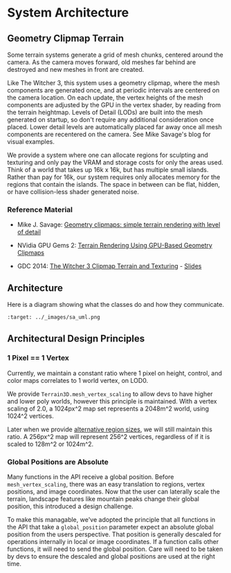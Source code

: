 System Architecture
=====================

## Geometry Clipmap Terrain
Some terrain systems generate a grid of mesh chunks, centered around the camera. As the camera moves forward, old meshes far behind are destroyed and new meshes in front are created.

Like The Witcher 3, this system uses a geometry clipmap, where the mesh components are generated once, and at periodic intervals are centered on the camera location. On each update, the vertex heights of the mesh components are adjusted by the GPU in the vertex shader, by reading from the terrain heightmap. Levels of Detail (LODs) are built into the mesh generated on startup, so don't require any additional consideration once placed. Lower detail levels are automatically placed far away once all mesh components are recentered on the camera. See Mike Savage's blog for visual examples.

We provide a system where one can allocate regions for sculpting and texturing and only pay the VRAM and storage costs for only the areas used. Think of a world that takes up 16k x 16k, but has multiple small islands. Rather than pay for 16k, our system requires only allocates memory for the regions that contain the islands. The space in between can be flat, hidden, or have collision-less shader generated noise.


### Reference Material
* Mike J. Savage: [Geometry clipmaps: simple terrain rendering with level of detail](https://mikejsavage.co.uk/blog/geometry-clipmaps.html)

* NVidia GPU Gems 2: [Terrain Rendering Using GPU-Based Geometry Clipmaps](https://developer.nvidia.com/gpugems/gpugems2/part-i-geometric-complexity/chapter-2-terrain-rendering-using-gpu-based-geometry)

* GDC 2014: [The Witcher 3 Clipmap Terrain and Texturing](https://archive.org/details/GDC2014Gollent) - [Slides](https://ubm-twvideo01.s3.amazonaws.com/o1/vault/GDC2014/Presentations/Gollent_Marcin_Landscape_Creation_and.pdf)

## Architecture
Here is a diagram showing what the classes do and how they communicate.

```{image} images/sa_uml.png
:target: ../_images/sa_uml.png
```

## Architectural Design Principles

### 1 Pixel == 1 Vertex

Currently, we maintain a constant ratio where 1 pixel on height, control, and color maps correlates to 1 world vertex, on LOD0. 

We provide `Terrain3D.mesh_vertex_scaling` to allow devs to have higher and lower poly worlds, however this principle is maintained. With a vertex scaling of 2.0, a 1024px^2 map set represents a 2048m^2 world, using 1024^2 vertices.

Later when we provide [alternative region sizes](https://github.com/TokisanGames/Terrain3D/issues/77), we will still maintain this ratio. A 256px^2 map will represent 256^2 vertices, regardless of if it is scaled to 128m^2 or 1024m^2.

### Global Positions are Absolute

Many functions in the API receive a global position. Before `mesh_vertex_scaling`, there was an easy translation to regions, vertex positions, and image coordinates. Now that the user can laterally scale the terrain, landscape features like mountain peaks change their global position, this introduced a design challenge.

To make this managable, we've adopted the principle that all functions in the API that take a `global_position` parameter expect an absolute global position from the users perspective. That position is generally descaled for operations internally in local or image coordinates. If a function calls other functions, it will need to send the global position. Care will need to be taken by devs to ensure the descaled and global positions are used at the right time.
